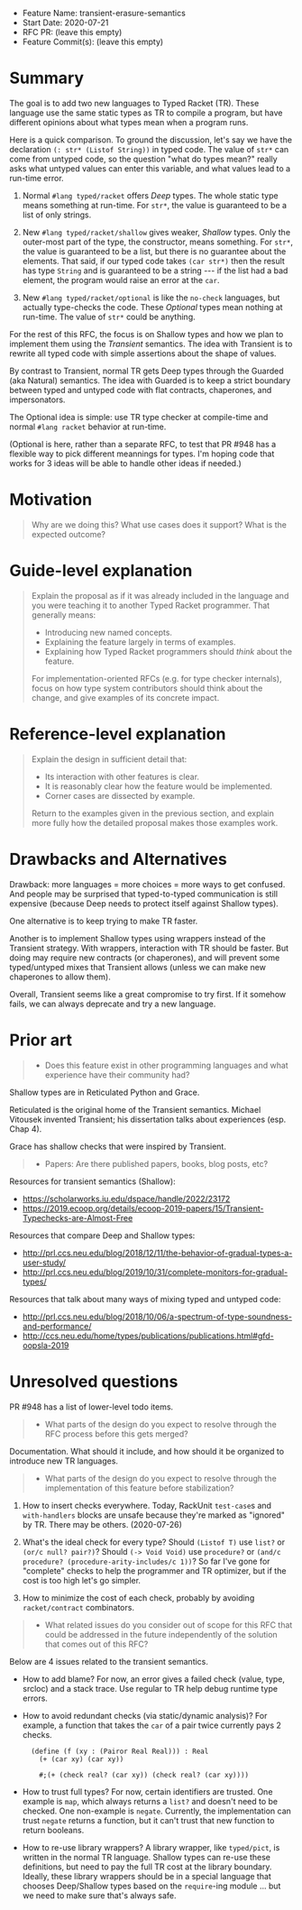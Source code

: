 - Feature Name: transient-erasure-semantics
- Start Date: 2020-07-21
- RFC PR: (leave this empty)
- Feature Commit(s): (leave this empty)

# Summary

The goal is to add two new languages to Typed Racket (TR). These language use
the same static types as TR to compile a program, but have different opinions
about what types mean when a program runs.

Here is a quick comparison. To ground the discussion, let's say we have
the declaration `(: str* (Listof String))` in typed code. The value of `str*`
can come from untyped code, so the question "what do types mean?" really asks
what untyped values can enter this variable, and what values lead to a run-time
error.

1. Normal `#lang typed/racket` offers _Deep_ types. The whole static type means
   something at run-time. For `str*`, the value is guaranteed to be a list
   of only strings.

2. New `#lang typed/racket/shallow` gives weaker, _Shallow_ types. Only
   the outer-most part of the type, the constructor, means something. For
   `str*`, the value is guaranteed to be a list, but there is no guarantee
   about the elements. That said, if our typed code takes `(car str*)` then
   the result has type `String` and is guaranteed to be a string --- if the
   list had a bad element, the program would raise an error at the `car`.

3. New `#lang typed/racket/optional` is like the `no-check` languages, but
   actually type-checks the code. These _Optional_ types mean nothing at
   run-time. The value of `str*` could be anything.

For the rest of this RFC, the focus is on Shallow types and how we plan to
implement them using the _Transient_ semantics. The idea with Transient is
to rewrite all typed code with simple assertions about the shape of values.

By contrast to Transient, normal TR gets Deep types through the Guarded
(aka Natural) semantics. The idea with Guarded is to keep a strict boundary
between typed and untyped code with flat contracts, chaperones, and
impersonators.

The Optional idea is simple: use TR type checker at compile-time and normal
`#lang racket` behavior at run-time.

(Optional is here, rather than a separate RFC, to test that PR #948 has a
flexible way to pick different meannings for types. I'm hoping code that works
for 3 ideas will be able to handle other ideas if needed.)


# Motivation

> Why are we doing this? What use cases does it support? What is the expected outcome?

# Guide-level explanation

> Explain the proposal as if it was already included in the language and you were
> teaching it to another Typed Racket programmer. That generally means:
> 
> - Introducing new named concepts.
> - Explaining the feature largely in terms of examples.
> - Explaining how Typed Racket programmers should *think* about the feature.
> 
> For implementation-oriented RFCs (e.g. for type checker internals), focus on how
> type system contributors should think about the change, and give examples of its
> concrete impact.

# Reference-level explanation

> Explain the design in sufficient detail that:
> 
> - Its interaction with other features is clear.
> - It is reasonably clear how the feature would be implemented.
> - Corner cases are dissected by example.
> 
> Return to the examples given in the previous section, and explain more fully how
> the detailed proposal makes those examples work.


# Drawbacks and Alternatives
[drawbacks]: #drawbacks

Drawback: more languages = more choices = more ways to get confused.
And people may be surprised that typed-to-typed communication is still
 expensive (because Deep needs to protect itself against Shallow types).

One alternative is to keep trying to make TR faster.

Another is to implement Shallow types using wrappers instead of the Transient
strategy. With wrappers, interaction with TR should be faster. But doing may
require new contracts (or chaperones), and will prevent some typed/untyped
mixes that Transient allows (unless we can make new chaperones to allow them).

Overall, Transient seems like a great compromise to try first. If it somehow
fails, we can always deprecate and try a new language.


# Prior art
[prior-art]: #prior-art

> - Does this feature exist in other programming languages and what experience
>   have their community had?

Shallow types are in Reticulated Python and Grace.

Reticulated is the original home of the Transient semantics. Michael Vitousek
invented Transient; his dissertation talks about experiences (esp. Chap 4).

Grace has shallow checks that were inspired by Transient.


> - Papers: Are there published papers, books, blog posts, etc?

Resources for transient semantics (Shallow):
- <https://scholarworks.iu.edu/dspace/handle/2022/23172>
- <https://2019.ecoop.org/details/ecoop-2019-papers/15/Transient-Typechecks-are-Almost-Free>

Resources that compare Deep and Shallow types:
- <http://prl.ccs.neu.edu/blog/2018/12/11/the-behavior-of-gradual-types-a-user-study/>
- <http://prl.ccs.neu.edu/blog/2019/10/31/complete-monitors-for-gradual-types/>

Resources that talk about many ways of mixing typed and untyped code:
- <http://prl.ccs.neu.edu/blog/2018/10/06/a-spectrum-of-type-soundness-and-performance/>
- <http://ccs.neu.edu/home/types/publications/publications.html#gfd-oopsla-2019>


# Unresolved questions
[unresolved]: #unresolved-questions

PR #948 has a list of lower-level todo items.


> - What parts of the design do you expect to resolve through the RFC process
>   before this gets merged?

Documentation. What should it include, and how should it be organized to
 introduce new TR languages.

> - What parts of the design do you expect to resolve through the implementation
>   of this feature before stabilization?

1. How to insert checks everywhere. Today, RackUnit `test-case`s and
   `with-handlers` blocks are unsafe because they're marked as "ignored" by TR.
   There may be others. (2020-07-26)

2. What's the ideal check for every type?
   Should `(Listof T)` use `list?` or `(or/c null? pair?)`?
   Should `(-> Void Void)` use `procedure?` or
    `(and/c procedure? (procedure-arity-includes/c 1))`?
   So far I've gone for "complete" checks to help the programmer and TR
    optimizer, but if the cost is too high let's go simpler.

3. How to minimize the cost of each check, probably by avoiding `racket/contract`
   combinators.

> - What related issues do you consider out of scope for this RFC that could be
>   addressed in the future independently of the solution that comes out of this
>   RFC?

Below are 4 issues related to the transient semantics.


- How to add blame? For now, an error gives a failed check (value, type,
  srcloc) and a stack trace. Use regular to TR help debug runtime type errors.

- How to avoid redundant checks (via static/dynamic analysis)? For example, a
 function that takes the `car` of a pair twice currently pays 2 checks.

  ```
    (define (f (xy : (Pairor Real Real))) : Real
      (+ (car xy) (car xy))
  
      #;(+ (check real? (car xy)) (check real? (car xy))))
  ```


- How to trust full types? For now, certain identifiers are trusted. One example
  is `map`, which always returns a `list?` and doesn't need to be checked.
  One non-example is `negate`. Currently, the implementation can trust `negate`
  returns a function, but it can't trust that new function to return booleans.

- How to re-use library wrappers? A library wrapper, like `typed/pict`, is
  written in the normal TR language. Shallow types can re-use these definitions,
  but need to pay the full TR cost at the library boundary. Ideally, these
  library wrappers should be in a special language that chooses Deep/Shallow
  types based on the `require`-ing module ... but we need to make sure that's
  always safe.



